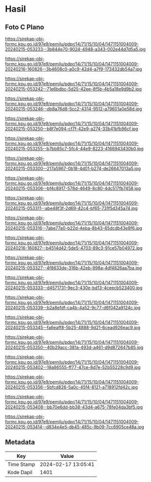 # Hasil

## Foto C Plano

https://sirekap-obj-formc.kpu.go.id/97e9/pemilu/pdpr/14/71/15/10/04/1471151004009-20240215-053233--3b844e70-9024-4948-a343-002e44d7d5a5.jpg

https://sirekap-obj-formc.kpu.go.id/97e9/pemilu/pdpr/14/71/15/10/04/1471151004009-20240216-160826--3b4608c0-a0c9-42d4-a7f9-173432db54a7.jpg

https://sirekap-obj-formc.kpu.go.id/97e9/pemilu/pdpr/14/71/15/10/04/1471151004009-20240215-053242--71e6bdbc-5d25-42ee-8f5b-4b5a18e9d9b2.jpg

https://sirekap-obj-formc.kpu.go.id/97e9/pemilu/pdpr/14/71/15/10/04/1471151004009-20240215-053246--db8a76d8-5cc2-4314-9512-a79601a0e58d.jpg

https://sirekap-obj-formc.kpu.go.id/97e9/pemilu/pdpr/14/71/15/10/04/1471151004009-20240215-053250--b8f7e094-cf7f-42e9-a274-33b41bfb96cf.jpg

https://sirekap-obj-formc.kpu.go.id/97e9/pemilu/pdpr/14/71/15/10/04/1471151004009-20240215-053255--b7bb85c7-5fc4-44e9-8223-4166943430b0.jpg

https://sirekap-obj-formc.kpu.go.id/97e9/pemilu/pdpr/14/71/15/10/04/1471151004009-20240215-053300--217a5967-0b18-4d01-b274-de26647013a5.jpg

https://sirekap-obj-formc.kpu.go.id/97e9/pemilu/pdpr/14/71/15/10/04/1471151004009-20240215-053306--bf4c8917-578d-4649-8c80-4dc517fb7458.jpg

https://sirekap-obj-formc.kpu.go.id/97e9/pemilu/pdpr/14/71/15/10/04/1471151004009-20240215-053311--abe48f3f-2d69-42c4-bf65-731f5d345a74.jpg

https://sirekap-obj-formc.kpu.go.id/97e9/pemilu/pdpr/14/71/15/10/04/1471151004009-20240215-053316--7abe77a0-b22d-4eba-8b43-65dcdb43e8f6.jpg

https://sirekap-obj-formc.kpu.go.id/97e9/pemilu/pdpr/14/71/15/10/04/1471151004009-20240216-160827--b4514d42-5de5-4703-89c3-91ce57b04972.jpg

https://sirekap-obj-formc.kpu.go.id/97e9/pemilu/pdpr/14/71/15/10/04/1471151004009-20240215-053327--4f8633de-316b-42eb-998a-4df4826aa7ba.jpg

https://sirekap-obj-formc.kpu.go.id/97e9/pemilu/pdpr/14/71/15/10/04/1471151004009-20240215-053333--d4571731-9ec3-430e-bd13-4ceecb523400.jpg

https://sirekap-obj-formc.kpu.go.id/97e9/pemilu/pdpr/14/71/15/10/04/1471151004009-20240215-053339--b2a8efdf-ca4b-4a52-9c77-d6f042a9124c.jpg

https://sirekap-obj-formc.kpu.go.id/97e9/pemilu/pdpr/14/71/15/10/04/1471151004009-20240215-053345--fa6eaff8-5b25-4888-9d21-6cead926eac9.jpg

https://sirekap-obj-formc.kpu.go.id/97e9/pemilu/pdpr/14/71/15/10/04/1471151004009-20240215-053350--40b29acc-381a-493d-a461-d9d872647b85.jpg

https://sirekap-obj-formc.kpu.go.id/97e9/pemilu/pdpr/14/71/15/10/04/1471151004009-20240215-053402--18a86555-ff77-47ce-8d7e-52b55228c9d9.jpg

https://sirekap-obj-formc.kpu.go.id/97e9/pemilu/pdpr/14/71/15/10/04/1471151004009-20240215-053356--5bfcd826-5a0c-45f4-8121-a718912fd42c.jpg

https://sirekap-obj-formc.kpu.go.id/97e9/pemilu/pdpr/14/71/15/10/04/1471151004009-20240215-053408--bb70e6dd-bb38-43d4-a675-78fe04da3bf5.jpg

https://sirekap-obj-formc.kpu.go.id/97e9/pemilu/pdpr/14/71/15/10/04/1471151004009-20240215-053414--d834e4e5-db45-485c-9b09-7cc6905ce48a.jpg


## Metadata

| Key        | Value               |
| ---------- | ------------------- |
| Time Stamp | 2024-02-17 13:05:41 |
| Kode Dapil | 1401                |



